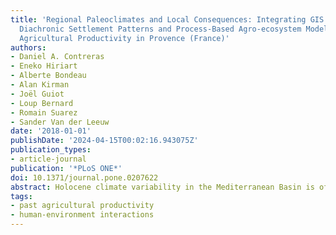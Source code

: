```yaml
---
title: 'Regional Paleoclimates and Local Consequences: Integrating GIS Analysis of
  Diachronic Settlement Patterns and Process-Based Agro-ecosystem Modeling of Potential
  Agricultural Productivity in Provence (France)'
authors:
- Daniel A. Contreras
- Eneko Hiriart
- Alberte Bondeau
- Alan Kirman
- Joël Guiot
- Loup Bernard
- Romain Suarez
- Sander Van der Leeuw
date: '2018-01-01'
publishDate: '2024-04-15T00:02:16.943075Z'
publication_types:
- article-journal
publication: '*PLoS ONE*'
doi: 10.1371/journal.pone.0207622
abstract: Holocene climate variability in the Mediterranean Basin is often cited as a potential driver of societal change, but the mechanisms of this putative influence are generally little explored. In this paper we integrate two tools – agro-ecosystem modeling of potential agricultural yields and spatial analysis of archaeological settlement pattern data – in order to examine the human consequences of past climatic changes. Focusing on a case study in Provence (France), we adapt an agro-ecosystem model to the modeling of potential agricultural productivity during the Holocene. Calibrating this model for past crops and agricultural practices and using a downscaling approach to produce high spatiotemporal resolution paleoclimate data from a Mediterranean Holocene climate reconstruction, we estimate realistic potential agricultural yields under past climatic conditions. These serve as the basis for spatial analysis of archaeological settlement patterns, in which we examine the changing relationship over time between agricultural productivity and settlement location. Using potential agricultural productivity (PAgP) as a measure of the human consequences of climate changes, we focus on the relative magnitudes of 1) climate-driven shifts in PAgP and 2) the potential increases in productivity realizable through agricultural intensification. Together these offer a means of assessing the scale and mechanisms of the vulnerability and resilience of Holocene inhabitants of Provence to climate change. Our results suggest that settlement patterns were closely tied to PAgP throughout most of the Holocene, with the notable exception of the period from the Middle Bronze Age through the Early Iron Age. This pattern does not appear to be linked to any climatically-driven changes in PAgP, and conversely the most salient changes in PAgP during the Holocene cannot be clearly linked to any changes in settlement pattern. We argue that this constitutes evidence that vulnerability and resilience to climate change are strongly dependent on societal variables.
tags: 
- past agricultural productivity
- human-environment interactions
---
```

